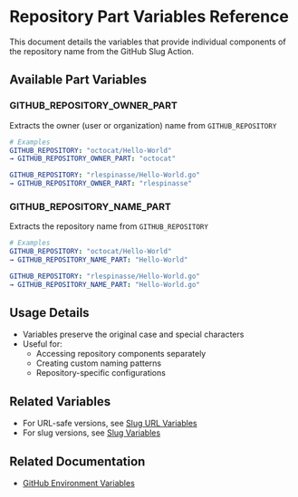 # Repository Part Variables Reference

This document details the variables that provide individual components of the repository name from the GitHub Slug Action.

## Available Part Variables

### GITHUB_REPOSITORY_OWNER_PART

Extracts the owner (user or organization) name from `GITHUB_REPOSITORY`

```yaml
# Examples
GITHUB_REPOSITORY: "octocat/Hello-World"
→ GITHUB_REPOSITORY_OWNER_PART: "octocat"

GITHUB_REPOSITORY: "rlespinasse/Hello-World.go"
→ GITHUB_REPOSITORY_OWNER_PART: "rlespinasse"
```

### GITHUB_REPOSITORY_NAME_PART

Extracts the repository name from `GITHUB_REPOSITORY`

```yaml
# Examples
GITHUB_REPOSITORY: "octocat/Hello-World"
→ GITHUB_REPOSITORY_NAME_PART: "Hello-World"

GITHUB_REPOSITORY: "rlespinasse/Hello-World.go"
→ GITHUB_REPOSITORY_NAME_PART: "Hello-World.go"
```

## Usage Details

- Variables preserve the original case and special characters
- Useful for:
  - Accessing repository components separately
  - Creating custom naming patterns
  - Repository-specific configurations

## Related Variables

- For URL-safe versions, see [Slug URL Variables](slug-url-variables.md)
- For slug versions, see [Slug Variables](slug-variables.md)

## Related Documentation

- [GitHub Environment Variables](https://docs.github.com/en/actions/reference/environment-variables)
